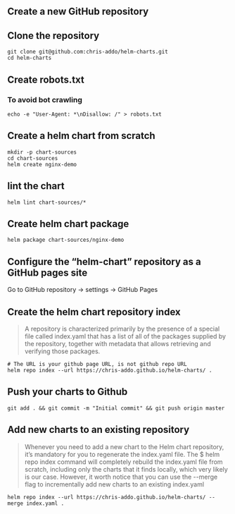 ## Create a new GitHub repository

## Clone the repository
```shell
git clone git@github.com:chris-addo/helm-charts.git
cd helm-charts
```

## Create robots.txt
### To avoid bot crawling
```shell
echo -e "User-Agent: *\nDisallow: /" > robots.txt
```

## Create a helm chart from scratch
```shell
mkdir -p chart-sources
cd chart-sources
helm create nginx-demo
```

## lint the chart
```shell
helm lint chart-sources/*
```

## Create helm chart package
```shell
helm package chart-sources/nginx-demo
```
## Configure the “helm-chart” repository as a GitHub pages site
Go to GitHub repository -> settings -> GitHub Pages

## Create the helm chart repository index
> A repository is characterized primarily by the presence of a special file called index.yaml that has a list of all of the packages supplied by the repository, together with metadata that allows retrieving and verifying those packages.
```shell
# The URL is your github page URL, is not github repo URL
helm repo index --url https://chris-addo.github.io/helm-charts/ .
```

## Push your charts to Github
```shell
git add . && git commit -m "Initial commit" && git push origin master
```

## Add new charts to an existing repository
> Whenever you need to add a new chart to the Helm chart repository, it’s mandatory for you to regenerate the index.yaml file. The $ helm repo index command will completely rebuild the index.yaml file from scratch, including only the charts that it finds locally, which very likely is our case. However, it worth notice that you can use the --merge flag to incrementally add new charts to an existing index.yaml
```shell
helm repo index --url https://chris-addo.github.io/helm-charts/ --merge index.yaml .
```
